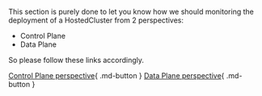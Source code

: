This section is purely done to let you know how we should monitoring the deployment of a HostedCluster from 2 perspectives:

- Control Plane
- Data Plane

So please follow these links accordingly.

[Control Plane perspective](watching-cp.md){ .md-button }
[Data Plane perspective](watching-dp.md){ .md-button }